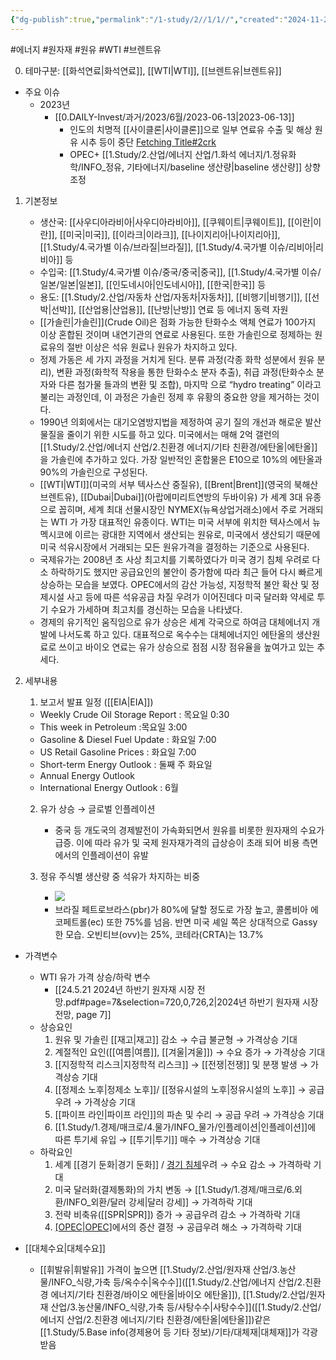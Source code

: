 ```yaml
---
{"dg-publish":true,"permalink":"/1-study/2//1/1//","created":"2024-11-20T21:02:28.308+09:00","updated":"2025-06-25T11:22:03.349+09:00"}
---
```


#에너지 #원자재 #원유 #WTI #브렌트유

0. 테마구분: [[화석연료\|화석연료]], [[WTI\|WTI]], [[브렌트유\|브렌트유]]


- 주요 이슈
	- 2023년
		- [[0.DAILY-Invest/과거/2023/6월/2023-06-13\|2023-06-13]]
			- 인도의 치명적 [[사이클론\|사이클론]]으로 일부 연료유 수출 및 해상 원유 시추 등이 중단 [Fetching Title#2crk](https://oilprice.com/Latest-Energy-News/World-News/Deadly-Cyclone-In-India-Halts-Fuel-Exports-And-Operations-At-Offshore-Rigs.html)
			- OPEC+ [[1.Study/2.산업/에너지 산업/1.화석 에너지/1.정유화학/INFO_정유, 기타에너지/baseline 생산량\|baseline 생산량]] 상향 조정


1. 기본정보
	- 생산국: [[사우디아라비아\|사우디아라비아]], [[쿠웨이트\|쿠웨이트]], [[이란\|이란]], [[미국\|미국]], [[이라크\|이라크]], [[나이지리아\|나이지리아]], [[1.Study/4.국가별 이슈/브라질\|브라질]], [[1.Study/4.국가별 이슈/리비아\|리비아]] 등
	- 수입국:  [[1.Study/4.국가별 이슈/중국/중국\|중국]], [[1.Study/4.국가별 이슈/일본/일본\|일본]], [[인도네시아\|인도네시아]], [[한국\|한국]] 등
	- 용도: [[1.Study/2.산업/자동차 산업/자동차\|자동차]], [[비행기\|비행기]], [[선박\|선박]], [[산업용\|산업용]], [[난방\|난방]] 연료 등 에너지 동력 자원
	- [[가솔린\|가솔린]](Crude Oil)은 점화 가능한 탄화수소 액체 연료가 100가지 이상 혼합된 것이며 내연기관의 연료로 사용된다. 또한 가솔린으로 정제하는 원료유의 절반 이상은 석유 원료나 원유가 차지하고 있다.
	- 정제 가동은 세 가지 과정을 거치게 된다. 분류 과정(각종 화학 성분에서 원유 분리), 변환 과정(화학적 작용을 통한 탄화수소 분자 추출), 취급 과정(탄화수소 분자와 다른 첨가물 들과의 변환 및 조합), 마지막 으로 “hydro treating” 이라고 불리는 과정인데, 이 과정은 가솔린 정제 후 유황의 중요한 양을 제거하는 것이다. 
	- 1990년 의회에서는 대기오염방지법을 제정하여 공기 질의 개선과 해로운 발산 물질을 줄이기 위한 시도를 하고 있다. 미국에서는 매해 2억 갤런의 [[1.Study/2.산업/에너지 산업/2.친환경 에너지/기타 친환경/에탄올\|에탄올]]을 가솔린에 추가하고 있다. 가장 일반적인 혼합물은 E10으로 10%의 에탄올과 90%의 가솔린으로 구성된다. 
	- [[WTI\|WTI]](미국의 서부 텍사스산 중질유), [[Brent\|Brent]](영국의 북해산 브렌트유), [[Dubai\|Dubai]](아랍에미리트연방의 두바이유) 가 세계 3대 유종으로 꼽히며, 세계 최대 선물시장인 NYMEX(뉴욕상업거래소)에서 주로 거래되는 WTI 가 가장 대표적인 유종이다. WTI는 미국 서부에 위치한 텍사스에서 뉴멕시코에 이르는 광대한 지역에서 생산되는 원유로, 미국에서 생산되기 때문에 미국 석유시장에서 거래되는 모든 원유가격을 결정하는 기준으로 사용된다. 
	- 국제유가는 2008년 초 사상 최고치를 기록하였다가 미국 경기 침체 우려로 다소 하락하기도 했지만 공급요인의 불안이 증가함에 따라 최근 들어 다시 빠르게 상승하는 모습을 보였다. OPEC에서의 감산 가능성, 지정학적 불안 확산 및 정제시설 사고 등에 따른 석유공급 차질 우려가 이어진데다 미국 달러화 약세로 투기 수요가 가세하며 최고치를 경신하는 모습을 나타냈다. 
	- 경제의 유기적인 움직임으로 유가 상승은 세계 각국으로 하여금 대체에너지 개발에 나서도록 하고 있다. 대표적으로 옥수수는 대체에너지인 에탄올의 생산원료로 쓰이고 바이오 연료는 유가 상승으로 점점 시장 점유율을 높여가고 있는 추세다.


1. 세부내용
	1. 보고서 발표 일정 ([[EIA\|EIA]]) 
	  - Weekly Crude Oil Storage Report : 목요일 0:30 
	  - This week in Petroleum :목요일 3:00
	  - Gasoline & Diesel Fuel Update : 화요일 7:00 
	  - US Retail Gasoline Prices : 화요일 7:00 
	  - Short-term Energy Outlook : 둘째 주 화요일 
	  - Annual Energy Outlook 
	  - International Energy Outlook : 6월
	    
	2. 유가 상승 → 글로벌 인플레이션 
		- 중국 등 개도국의 경제발전이 가속화되면서 원유를 비롯한 원자재의 수요가 급증. 이에 따라 유가 및 국제 원자재가격의 급상승이 초래 되어 비용 측면에서의 인플레이션이 유발
		  
	3. 정유 주식별 생산량 중 석유가 차지하는 비중
		- ![](https://i.imgur.com/49kHcKR.png)
		- 브라질 페트로브라스(pbr)가 80%에 달할 정도로 가장 높고, 콜롬비아 에코페트롤(ec) 또한 75%를 넘음. 반면 미국 셰일 쪽은 상대적으로 Gassy 한 모습. 오빈티브(ovv)는 25%, 코테라(CRTA)는 13.7%



- 가격변수
	- WTI 유가 가격 상승/하락 변수
		- [[24.5.21 2024년 하반기 원자재 시장 전망.pdf#page=7&selection=720,0,726,2\|2024년 하반기 원자재 시장 전망, page 7]]
	- 상승요인
		1. 원유 및 가솔린 [[재고\|재고]] 감소 → 수급 불균형 → 가격상승 기대 
		2. 계절적인 요인([[여름\|여름]], [[겨울\|겨울]]) → 수요 증가 → 가격상승 기대 
		3. [[지정학적 리스크\|지정학적 리스크]] → [[전쟁\|전쟁]] 및 분쟁 발생 → 가격상승 기대 
		4. [[정제소 노후\|정제소 노후]]/ [[정유시설의 노후\|정유시설의 노후]] → 공급 우려 → 가격상승 기대 
		5. [[파이프 라인\|파이프 라인]]의 파손 및 수리 → 공급 우려 → 가격상승 기대 
		6. [[1.Study/1.경제/매크로/4.물가/INFO_물가/인플레이션\|인플레이션]]에 따른 투기세 유입 → [[투기\|투기]] 매수 → 가격상승 기대
	- 하락요인
		1. 세계 [[경기 둔화\|경기 둔화]]  / [경기 침체](경기%20침체)우려 → 수요 감소 → 가격하락 기대 
		2. 미국 달러화(결제통화)의 가치 변동 → [[1.Study/1.경제/매크로/6.외환/INFO_외환/달러 강세\|달러 강세]] → 가격하락 기대 
		3. 전략 비축유([[SPR\|SPR]]) 증가 → 공급우려 감소 → 가격하락 기대 
		4. [[OPEC\|OPEC]](석유수출국기구)에서의 증산 결정 → 공급우려 해소 → 가격하락 기대


- [[대체수요\|대체수요]]
	- [[휘발유\|휘발유]] 가격이 높으면 [[1.Study/2.산업/원자재 산업/3.농산물/INFO_식량,가축 등/옥수수\|옥수수]]([[1.Study/2.산업/에너지 산업/2.친환경 에너지/기타 친환경/바이오 에탄올\|바이오 에탄올]]), [[1.Study/2.산업/원자재 산업/3.농산물/INFO_식량,가축 등/사탕수수\|사탕수수]]([[1.Study/2.산업/에너지 산업/2.친환경 에너지/기타 친환경/에탄올\|에탄올]])같은 [[1.Study/5.Base info(경제용어 등 기타 정보)/기타/대체재\|대체재]]가 각광받음